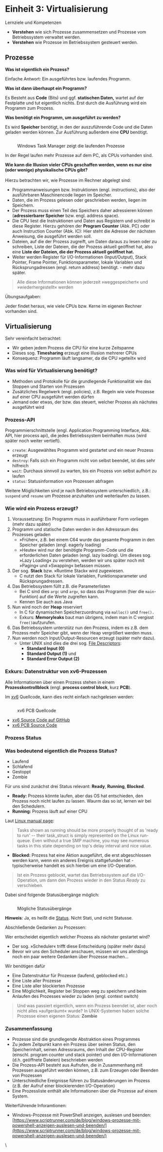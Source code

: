# Einheit 3: Virtualisierung

Lernziele und Kompetenzen

* **Verstehen** wie sich Prozesse zusammensetzen und Prozesse vom Betriebssystem verwaltet werden.
* **Verstehen** wie Prozesse im Betriebssystem gesteuert werden.

## Prozesse

**Was ist eigentlich ein Prozess?**

Einfache Antwort: Ein ausgeführtes bzw. laufendes Programm.

**Was ist dann überhaupt ein Programm?**

Es Besteht aus **Code** (Bits) und ggf. **statischen Daten,** wartet auf der Festplatte und tut eigentlich nichts. Erst durch die Ausführung wird ein Programm zum Prozess.

**Was benötigt ein Programm, um ausgeführt zu werden?**

Es wird **Speicher** benötigt, in den der auszuführende Code und die Daten geladen werden können.  Zur Ausführung außerdem eine **CPU** benötigt.&#x20;

<figure><img src=".gitbook/assets/os.02.taskmng1.png" alt=""><figcaption><p>Windows Task Manager zeigt die laufenden Prozesse</p></figcaption></figure>

In der Regel laufen mehr Prozesse auf dem PC, als CPUs vorhanden sind.&#x20;

**Wie kann die Illusion vieler CPUs geschaffen werden, wenn es nur eine (oder wenige) physikalische CPUs gibt?**\
\
Hierzu betrachten wir, wie Prozesse im Rechner abgelegt sind:&#x20;

* Programmanweisungen bzw. Instruktionen (engl. instructions), also der ausführbaren Maschinencode liegen im Speicher.
* Daten, die im Prozess gelesen oder geschrieben werden, liegen im Speichern.
* Der Prozess muss einen Teil des Speichers daher adressieren können (**adressierbarer Speicher** bzw. engl. address space).
* Die CPU liest die Instruktionen und Daten aus Registern und schreibt in diese Register. Hierzu gehören der **Program Counter** (Abk. PC) oder auch Instruction Counter (Abk. IC): Hier steht die Adresse der nächsten Anweisung, die ausgeführt werden soll.
* Dateien, auf die der Prozess zugreift, um Daten daraus zu lesen oder zu schreiben, Liste der Dateien, die der Prozess aktuell geöffnet hat, also eine **Liste der Dateien, die der Prozess aktuell geöffnet hat.**
* Weiter werden Register für I/O-Informationen (Input/Output), Stack Pointer, Frame Pointer, Funktionsparameter, lokale Variablen und Rücksprungadressen (engl. return address) benötigt. - mehr dazu später.&#x20;

> Alle diese Informationen können jederzeit »weggespeichert« und »wiederhergestellt« werden



Übungsaufgaben:&#x20;

Jeder findet heraus, wie viele CPUs bzw. Kerne im eigenen Rechner vorhanden sind.&#x20;

## Virtualisierung

Sehr vereinfacht betrachtet:

* Wir geben jedem Prozess die CPU für eine kurze Zeitspanne
* Dieses sog. **Timesharing** erzeugt eine Illusion mehrerer CPUs
* Konsequenz: Programm läuft langsamer, da die CPU »geteilt« wird

### **Was wird für Virtualisierung benötigt?**

* Methoden und Protokolle für die grundlegende Funktionalität wie das Stoppen und Starten von Prozessen
* Zusätzliches Regelwerk (engl. policies), z.B. Regeln wie viele Prozesse auf einer CPU ausgeführt werden dürfen
* Jemand oder etwas, der bzw. das steuert, welcher Prozess als nächstes ausgeführt wird

### **Prozess-API**

Programmierschnittstelle (engl. Application Programming Interface, Abk. API, hier process api), die jedes Betriebssystem beinhalten muss (wird später noch weiter vertieft).

* `create`: Ausgewähltes Programm wird gestartet und ein neuer Prozess erzeugt
* `destroy`: Falls sich ein Programm nicht von selbst beendet, ist dies sehr hilfreich
* `wait`: Durchaus sinnvoll zu warten, bis ein Prozess von selbst aufhört zu laufen
* `status`: Statusinformation von Prozessen abfragen&#x20;

Weitere Möglichkeiten sind je nach Betriebssystem unterschiedlich, z.B.: `suspend` und `resume` um Prozesse anzuhalten und weiterlaufen zu lassen.

### **Wie wird ein Prozess erzeugt?**

1. Voraussetzung: Ein Programm muss in ausführbarer Form vorliegen (mehr dazu später)
2. Programm und statische Daten werden in den Adressraum des Prozesses geladen
   * »Früher«, z.B. bei einem C64 wurde das gesamte Programm in den Speicher geladen (engl. eagerly loading)
   * »Heute« wird nur der benötigte Programm-Code und die erforderlichen Daten geladen (engl. lazy loading).  Um dieses sog. »Lazy Loading« zu verstehen, werden wir uns später noch mit »Paging« und »Swapping« befassen müssen.
3. Der sog. **Stack** bzw. »Runtime Stack« wird zugewiesen.
   * C nutzt den Stack für lokale Variablen, Funktionsparameter und Rücksprungadressen.
4. Das Betriebssystem füllt z.B. die Parameterlisten
   * Bei C sind dies `argc` und `argv`, so dass das Programm (hier die `main`-Funktion) auf die Werte zugreifen kann.
   * Kennen Sie auch aus Java
5. Nun wird noch der **Heap** reserviert
   * In C für dynamischen Speicherzuordnung via `malloc()` und `free().`
   * Exkurs: **Memoryleaks** baut man übrigens, indem man in C vergisst `free()`aufzurufen.
6. Das Betriebssystem unterstütz nun den Prozess, indem es z.B. dem Prozess mehr Speicher gibt, wenn der Heap vergrößert werden muss.
7. Nun werden noch Input/Output-Resourcen erzeugt (später mehr dazu).
   * Unter UNIX sind dies die drei sog. [File Descriptors](https://sites.ualberta.ca/dept/chemeng/AIX-43/share/man/info/C/a\_doc\_lib/aixuser/usrosdev/std\_input\_output.htm):
     * **Standard Input (0)**
     * **Standard Output (1)** und
     * **Standard Error Output (2)**

### Exkurs: Datenstruktur von xv6-Prozessen

Alle Informationen über einen Prozess stehen in einem **Prozesskontrollblock** (engl. **process control block**, kurz **PCB**).

Im [xv6](https://en.wikipedia.org/wiki/Xv6) Quellcode, kann dies recht einfach nachgelesen werden:&#x20;

<figure><img src=".gitbook/assets/image (2).png" alt=""><figcaption><p>xv6 PCB Quellcode</p></figcaption></figure>

* [xv6 Source Code auf GitHub](https://github.com/mit-pdos/xv6-public)
* [xv6 PCB Source Code](https://github.com/mit-pdos/xv6-public/blob/master/proc.h)

### Prozess Status &#x20;

### Was bedeutend eigentlich die Prozess Status?&#x20;

* Laufend
* Schlafend
* Gestoppt
* Zombie

Für uns sind zunächst drei Status relevant: **Ready**, **Running**, **Blocked**.

* **Ready:** Prozess könnte laufen, aber das OS hat entschieden, den Prozess noch nicht laufen zu lassen. Waurm das so ist, lernen wir bei den Schedulern.&#x20;
* **Running:** Prozess läuft auf einer CPU

Laut [Linux manual page](https://man7.org/linux/man-pages/man1/top.1.html):

> Tasks shown as running should be more properly thought of as 'ready to run' -- their task\_struct is simply represented on the Linux run-queue. Even without a true SMP machine, you may see numerous tasks in this state depending on top's delay interval and nice value.

* **Blocked:** Prozess hat eine Aktion ausgeführt, die erst abgeschlossen werden kann, wenn ein anderes Ereignis stattgefunden hat - typischerweise handelt es sich hierbei um eine I/O-Operation.

> Ist ein Prozess geblockt, wartet das Betriebssystem auf die I/O-Operation, um dann den Prozess wieder in den Status _Ready_ zu verschieben.

Dabei sind folgende Statusübergänge möglich:

<figure><img src=".gitbook/assets/os.01.status.png" alt=""><figcaption><p>Mögliche Statusübergänge</p></figcaption></figure>

**Hinweis**: Ja, es heißt die [Status](https://www.dwds.de/wb/Status). Nicht Stati, und nicht Statusse.

Abschließende Gedanken zu Prozessen:

Wer entscheidet eigentlich welcher Prozess als nächster gestartet wird?

* Der sog. »Scheduler« trifft diese Entscheidung (später mehr dazu)
* Bevor wir uns den Scheduler anschauen, müssen wir uns allerdings noch ein paar weitere Gedanken über Prozesse machen…

Wir benötigen dafür

* Eine Datenstruktur für Prozesse (laufend, geblocked etc.)
* Eine Liste aller Prozesse
* Eine Liste aller blockierten Prozesse
* Eine Möglichkeit, Register bei Stoppen weg zu speichern und beim Anlaufen des Prozesses wieder zu laden (engl. context switch)

> Und was passiert eigentlich, wenn ein Prozess beendet ist, aber noch nicht alles »aufgeräumt« wurde? In UNIX-Systemen haben solche Prozesse einen eigenen Status: **Zombie**

### Zusammenfassung

* Prozesse sind die grundlegende Abstraktion eines Programmes
* Zu jedem Zeitpunkt kann ein Prozess über seinen Status, den Speicherinhalt, seinen Adressraums, den Inhalt der CPU-Register (einschl. program counter und stack pointer) und den I/O-Informationen (d.h. geöffnete Dateien) beschrieben werden
* Die Prozess-API besteht aus Aufrufen, die in Zusammenhang mit Prozessen ausgeführt werden können, z.B. zum Erzeugen oder Beenden von Prozessen
* Unterschiedliche Ereignisse führen zu Statusänderungen im Prozess (z.B. der Aufruf einer blockierenden I/O-Operation)
* Eine Prozessliste enthält alle Informationen über die Prozesse auf einem System.

Weiterführende Inforamtionen:

* Windows-Prozesse mit PowerShell anzeigen, auslesen und beenden: [https://www.scriptrunner.com/de/blog/windows-prozesse-mit-powershell-anzeigen-auslesen-und-beenden/](https://www.scriptrunner.com/de/blog/windows-prozesse-mit-powershell-anzeigen-auslesen-und-beenden/)

\
